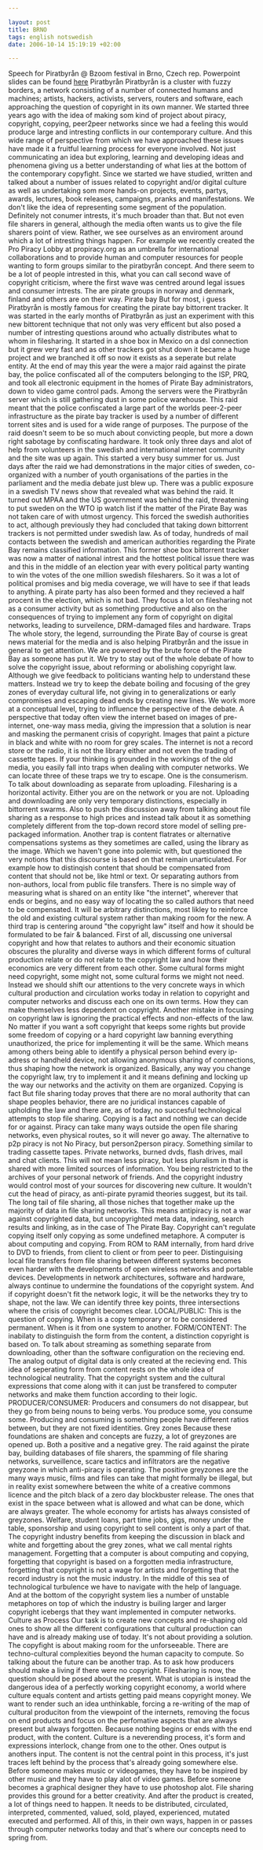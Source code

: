 ```yaml
--- 

layout: post
title: BRNO 
tags: english notswedish
date: 2006-10-14 15:19:19 +02:00 

---
```


Speech for Piratbyrån @ Bzoom festival in Brno, Czech rep. Powerpoint slides can be found [here](http://www.kopimi.com/monki/brno.ppt) Piratbyrån Piratbyrån is a cluster with fuzzy borders, a network consisting of a number of connected humans and machines; artists, hackers, activists, servers, routers and software, each approaching the question of copyright in its own manner. We started three years ago with the idea of making som kind of project about piracy, copyright, copying, peer2peer networks since we had a feeling this would produce large and intresting conflicts in our contemporary culture. And this wide range of perspective from which we have approached these issues have made it a fruitful learning process for everyone involved. Not just communicating an idea but exploring, learning and developing ideas and phenomena giving us a better understanding of what lies at the bottom of the contemporary copyfight. Since we started we have studied, written and talked about a number of issues related to copyright and/or digital culture as well as undertaking som more hands-on projects, events, partys, awards, lectures, book releases, campaigns, pranks and manifestations. We don't like the idea of representing some segment of the population. Definitely not conumer intrests, it's much broader than that. But not even file sharers in general, although the media often wants us to give the file sharers point of view. Rather, we see ourselves as an enviroment around which a lot of intresting things happen. For example we recently created the Pro Piracy Lobby at propiracy.org as an umbrella for international collaborations and to provide human and computer resources for people wanting to form groups similar to the piratbyrån concept. And there seem to be a lot of people intrested in this, what you can call second wave of copyright criticism, where the first wave was centred around legal issues and consumer intrests. The are pirate groups in norway and denmark, finland and others are on their way. Pirate bay But for most, i guess Piratbyrån is mostly famous for creating the pirate bay bittorrent tracker. It was started in the early months of Piratbyrån as just an experiment with this new bittorent technique that not only was very efficent but also posed a number of intresting questions around who actually distributes what to whom in filesharing. It started in a shoe box in Mexico on a dsl connection but it grew very fast and as other trackers got shut down it became a huge project and we branched it off so now it exists as a seperate but relate entity. At the end of may this year the were a major raid against the pirate bay, the police confiscated all of the computers belonging to the ISP, PRQ, and took all electronic equipment in the homes of Pirate Bay administrators, down to video game control pads. Among the servers were the Piratbyrån server which is still gathering dust in some police warehouse. This raid meant that the police confiscated a large part of the worlds peer-2-peer infrastructure as the pirate bay tracker is used by a number of different torrent sites and is used for a wide range of purposes. The purpose of the raid doesn't seem to be so much about convicting people, but more a down right sabotage by confiscating hardware. It took only three days and alot of help from volunteers in the swedish and international internet community and the site was up again. This started a very busy summer for us. Just days after the raid we had demonstrations in the major cities of sweden, co-organized with a number of youth organisations of the parties in the parliament and the media debate just blew up. There was a public exposure in a swedish TV news show that revealed what was behind the raid. It turned out MPAA and the US government was behind the raid, threatening to put sweden on the WTO ip watch list if the matter of the Pirate Bay was not taken care of with utmost urgency. This forced the swedish authorities to act, although previously they had concluded that taking down bittorrent trackers is not permitted under swedish law. As of today, hundreds of mail contacts between the swedish and american authorities regarding the Pirate Bay remains classified information. This former shoe box bittorrent tracker was now a matter of national intrest and the hottest political issue there was and this in the middle of an election year with every political party wanting to win the votes of the one million swedish filesharers. So it was a lot of political promises and big media coverage, we will have to see if that leads to anything. A pirate party has also been formed and they recieved a half procent in the election, which is not bad. They focus a lot on filesharing not as a consumer activity but as something productive and also on the consequences of trying to implement any form of copyright on digital networks, leading to surveilence, DRM-damaged files and hardware. Traps The whole story, the legend, surrounding the Pirate Bay of course is great news material for the media and is also helping Piratbyrån and the issue in general to get attention. We are powered by the brute force of the Pirate Bay as someone has put it. We try to stay out of the whole debate of how to solve the copyright issue, about reforming or abolishing copyright law. Although we give feedback to politicians wanting help to understand these matters. Instead we try to keep the debate boiling and focusing of the grey zones of everyday cultural life, not giving in to generalizations or early compromises and escaping dead ends by creating new lines. We work more at a conceptual level, trying to influence the perspective of the debate. A perspective that today often view the internet based on images of pre-internet, one-way mass media, giving the impression that a solution is near and masking the permanent crisis of copyright. Images that paint a picture in black and white with no room for grey scales. The internet is not a record store or the radio, it is not the library either and not even the trading of cassette tapes. If your thinking is grounded in the workings of the old media, you easily fall into traps when dealing with computer networks. We can locate three of these traps we try to escape. One is the consumerism. To talk about downloading as separate from uploading. Filesharing is a horizontal activity. Either you are on the network or you are not. Uploading and downloading are only very temporary distinctions, especially in bittorrent swarms. Also to push the discussion away from talking about file sharing as a response to high prices and instead talk about it as something completely different from the top-down record store model of selling pre-packaged information. Another trap is content flatrates or alternative compensations systems as they sometimes are called, using the library as the image. Which we haven't gone into polemic with, but questioned the very notions that this discourse is based on that remain unarticulated. For example how to distinqish content that should be compensated from content that should not be, like html or text. Or separating authors from non-authors, local from public file transfers. There is no simple way of measuring what is shared on an entity like "the internet", wherever that ends or begins, and no easy way of locating the so called authors that need to be compensated. It will be arbitrary distinctions, most likley to reinforce the old and existing cultural system rather than making room for the new. A third trap is centering around "the copyright law" itself and how it should be formulated to be fair & balanced. First of all, discussing one universal copyright and how that relates to authors and their economic situation obscures the plurality and diverse ways in which different forms of cultural production relate or do not relate to the copyright law and how their economics are very different from each other. Some cultural forms might need copyright, some might not, some cultural forms we might not need. Instead we should shift our attentions to the very concrete ways in which cultural production and circulation works today in relation to copyright and computer networks and discuss each one on its own terms. How they can make themselves less dependent on copyright. Another mistake in focusing on copyright law is ignoring the practical effects and non-effects of the law. No matter if you want a soft copyright that keeps some rights but provide some freedom of copying or a hard copyright law banning everything unauthorized, the price for implementing it will be the same. Which means among others being able to identify a physical person behind every ip-adress or handheld device, not allowing anonymous sharing of connections, thus shaping how the network is organized. Basically, any way you change the copyright law, try to implement it and it means defining and locking up the way our networks and the activity on them are organized. Copying is fact But file sharing today proves that there are no moral authority that can shape peoples behavior, there are no juridical instances capable of upholding the law and there are, as of today, no succesful technological attempts to stop file sharing. Copying is a fact and nothing we can decide for or against. Piracy can take many ways outside the open file sharing networks, even physical routes, so it will never go away. The alternative to p2p piracy is not No Piracy, but person2person piracy. Something similar to trading cassette tapes. Private networks, burned dvds, flash drives, mail and chat clients. This will not mean less piracy, but less pluralism in that is shared with more limited sources of information. You being restricted to the archives of your personal network of friends. And the copyright industry would control most of your sources for discovering new culture. It wouldn't cut the head of piracy, as anti-pirate pyramid theories suggest, but its tail. The long tail of file sharing, all those niches that together make up the majority of data in file sharing networks. This means antipiracy is not a war against copyrighted data, but uncopyrighted meta data, indexing, search results and linking, as in the case of The Pirate Bay. Copyright can't regulate copying itself only copying as some undefined metaphore. A computer is about computing and copying. From ROM to RAM internally, from hard drive to DVD to friends, from client to client or from peer to peer. Distinguising local file transfers from file sharing between different systems becomes even harder with the developments of open wireless networks and portable devices. Developments in network architectures, software and hardware, always continue to undermine the foundations of the copyright system. And if copyright doesn't fit the network logic, it will be the networks they try to shape, not the law. We can identify three key points, three intersections where the crisis of copyright becomes clear. LOCAL/PUBLIC: This is the question of copying. When is a copy temporary or to be considered permanent. When is it from one system to another. FORM/CONTENT: The inabilaty to distinguish the form from the content, a distinction copyright is based on. To talk about streaming as something separate from downloading, other than the software configuration on the recieving end. The analog output of digital data is only created at the recieving end. This idea of seperating form from content rests on the whole idea of technological neutrality. That the copyright system and the cultural expressions that come along with it can just be transfered to computer networks and make them function according to their logic. PRODUCER/CONSUMER: Producers and consumers do not disappear, but they go from being nouns to being verbs. You produce some, you consume some. Producing and consuming is something people have different ratios between, but they are not fixed identities. Grey zones Because these foundations are shaken and concepts are fuzzy, a lot of greyzones are opened up. Both a positive and a negative grey. The raid against the pirate bay, building databases of file sharers, the spamming of file sharing networks, surveillence, scare tactics and infiltrators are the negative greyzone in which anti-piracy is operating. The positive greyzones are the many ways music, films and files can take that might formally be illegal, but in reality exist somewhere between the white of a creative commons licence and the pitch black of a zero day blockbuster release. The ones that exist in the space between what is allowed and what can be done, which are always greater. The whole economy for artists has always consisted of greyzones. Welfare, student loans, part time jobs, gigs, money under the table, sponsorship and using copyright to sell content is only a part of that. The copyright industry benefits from keeping the discussion in black and white and forgetting about the grey zones, what we call mental rights management. Forgetting that a computer is about computing and copying, forgetting that copyright is based on a forgotten media infrastructure, forgetting that copyright is not a wage for artists and forgetting that the record industry is not the music industry. In the middle of this sea of technological turbulence we have to navigate with the help of language. And at the bottom of the copyright system lies a number of unstable metaphores on top of which the industry is builing larger and larger copyright icebergs that they want implemented in computer networks. Culture as Process Our task is to create new concepts and re-shaping old ones to show all the different configurations that cultural production can have and is already making use of today. It's not about providing a solution. The copyfight is about making room for the unforseeable. There are techno-cultural complexities beyond the human capacity to compute. So talking about the future can be another trap. As to ask how producers should make a living if there were no copyright. Filesharing is now, the question should be posed about the present. What is utopian is instead the dangerous idea of a perfectly working copyright economy, a world where culture equals content and artists getting paid means copyright money. We want to render such an idea unthinkable, forcing a re-writing of the map of cultural produciton from the viewpoint of the internets, removing the focus on end products and focus on the perfomative aspects that are always present but always forgotten. Because nothing begins or ends with the end product, with the content. Culture is a neverending process, it's form and expressions interlock, change from one to the other. Ones output is anothers input. The content is not the central point in this process, it's just traces left behind by the process that's already going somewhere else. Before someone makes music or videogames, they have to be inspired by other music and they have to play alot of video games. Before someone becomes a graphical designer they have to use photoshop alot. File sharing provides this ground for a better creativity. And after the product is created, a lot of things need to happen. It needs to be distributed, circulated, interpreted, commented, valued, sold, played, experienced, mutated executed and performed. All of this, in their own ways, happen in or passes through computer networks today and that's where our concepts need to spring from. 